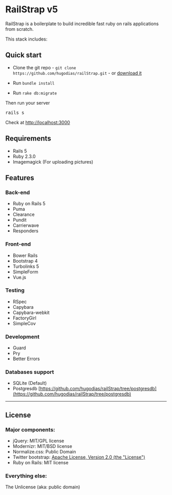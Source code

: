 # RailStrap v5

RailStrap is a boilerplate to build incredible fast ruby on rails applications from scratch.

This stack includes:

## Quick start

* Clone the git repo - `git clone https://github.com/hugodias/railStrap.git` - or [download it](https://github.com/hugodias/railStrap/zipball/master)

* Run `bundle install`
* Run `rake db:migrate`

Then run your server
<pre>
rails s
</pre>

Check at [http://localhost:3000](http://localhost:3000)

## Requirements

* Rails 5
* Ruby 2.3.0
* Imagemagick (For uploading pictures)

## Features

### Back-end
* Ruby on Rails 5
* Puma
* Clearance
* Pundit
* Carrierwave
* Responders

### Front-end
* Bower Rails
* Bootstrap 4
* Turbolinks 5
* SimpleForm
* Vue.js

### Testing
* RSpec
* Capybara
* Capybara-webkit
* FactoryGirl
* SimpleCov

### Development
* Guard
* Pry
* Better Errors

### Databases support

* SQLite (Default)
* Postgresdb [https://github.com/hugodias/railStrap/tree/postgresdb](https://github.com/hugodias/railStrap/tree/postgresdb)

---

## License

### Major components:

* jQuery: MIT/GPL license
* Modernizr: MIT/BSD license
* Normalize.css: Public Domain
* Twitter bootstrap: [Apache License, Version 2.0 (the "License")](http://www.apache.org/licenses/LICENSE-2.0)
* Ruby on Rails: MIT license

### Everything else:

The Unlicense (aka: public domain)
